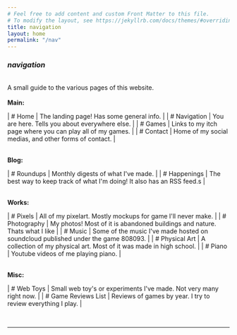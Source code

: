 ```yaml
---
# Feel free to add content and custom Front Matter to this file.
# To modify the layout, see https://jekyllrb.com/docs/themes/#overriding-theme-defaults
title: navigation
layout: home
permalink: "/nav"
---
```





### *navigation*



<div><br></div>
A small guide to the various pages of this website.

<div><br><b>Main:</b><br></div>

| # Home       | The landing page! Has some general info.                         |
| # Navigation | You are here. Tells you about everywhere else.                   |
| # Games      | Links to my itch page where you can play all of my games. |
| # Contact    | Home of my social medias, and other forms of contact.            |

<div><br><b>Blog:</b><br></div>


| # Roundups | Monthly digests of what I've made.         |
| # Happenings  | The best way to keep track of what I'm doing! It also has an RSS feed.s |


<div><br><b>Works:</b><br></div>

| # Pixels       | All of my pixelart. Mostly mockups for game I'll never make.               |
| # Photography  | My photos! Most of it is abandoned buildings and nature. Thats what I like |
| # Music  | Some of the music I've made hosted on soundcloud published under the game 808093. |
| # Physical Art | A collection of my physical art. Most of it was made in high school.       |
| # Piano        | Youtube videos of me playing piano.                                        |


<div><br><b>Misc:</b><br></div>

| # Web Toys | Small web toy's or experiments I've made. Not very many right now. |
| # Game Reviews List  | Reviews of games by year. I try to review everything I play.  |


<div><br><hr><br></div>

